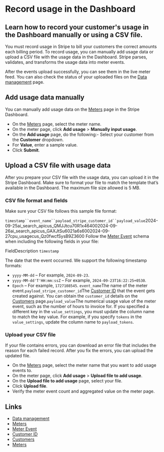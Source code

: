 # Record usage in the Dashboard

## Learn how to record your customer's usage in the Dashboard manually or using a CSV file.

You must record usage in Stripe to bill your customers the correct amounts each
billing period. To record usage, you can manually add usage data or upload a CSV
file with the usage data in the Dashboard. Stripe parses, validates, and
transforms the usage data into meter events.

After the events upload successfully, you can see them in the live meter feed.
You can also check the status of your uploaded files on the [Data
management](https://dashboard.stripe.com/data-management/import-set) page.

## Add usage data manually

You can manually add usage data on the
[Meters](https://dashboard.stripe.com/test/meters) page in the Stripe Dashboard.

- On the [Meters](https://dashboard.stripe.com/test/meters) page, select the
meter name.
- On the meter page, click **Add usage** > **Manually input usage**.
- On the **Add usage** page, do the following:- Select your customer from the
**Customer** dropdown.
- For **Value**, enter a sample value.
- Click **Submit**.

## Upload a CSV file with usage data

After you prepare your CSV file with the usage data, you can upload it in the
Stripe Dashboard. Make sure to format your file to match the template that’s
available in the Dashboard. The maximum file size allowed is 5 MB.

### CSV file format and fields

Make sure your CSV file follows this sample file format:

`timestamp``event_name``payload_stripe_customer_id``payload_value`2024-09-25ai_search_apicus_QMJJtcu70R1x464002024-09-26ai_search_apicus_GAXJtSu6021a6s6002024-09-27cpu_usagecus_Qz0fwcfSysB9Z3600
Follow the [Meter Event](https://docs.stripe.com/api/billing/meter-event/object)
schema when including the following fields in your file:

FieldDescription
`timestamp`

The date that the event occurred. We support the following timestamp formats:

- `yyyy-MM-dd` – For example, `2024-09-23`.
- `yyyy-MM-dd'T'HH:mm:ssZ` – For example, `2024-09-23T16:22:25+0530`.
- `Epoch` – For example, `1727108545`.
`event_name`The name of the meter event.`payload_stripe_customer_id`The
[Customer ID](https://docs.stripe.com/api/customers/object#customer_object-id)
that the event gets created against. You can obtain the `customer_id` details on
the [Customers](https://dashboard.stripe.com/customers) page.`payload_value`The
numerical usage value of the meter event, such as the number of hours to invoice
for. If you specified a different key in the `value_settings`, you must update
the column name to match the key value. For example, if you specify `tokens` in
the `value_settings`, update the column name to `payload_tokens`.
### Upload your CSV file

If your file contains errors, you can download an error file that includes the
reason for each failed record. After you fix the errors, you can upload the
updated file.

- On the [Meters](https://dashboard.stripe.com/meters) page, select the meter
name that you want to add usage events to.
- On the meter page, click **Add usage** > **Upload file to add usage**.
- On the **Upload file to add usage** page, select your file.
- Click **Upload file**.
- Verify the meter event count and aggregated value on the meter page.

## Links

- [Data management](https://dashboard.stripe.com/data-management/import-set)
- [Meters](https://dashboard.stripe.com/test/meters)
- [Meter Event](https://docs.stripe.com/api/billing/meter-event/object)
- [Customer ID](https://docs.stripe.com/api/customers/object#customer_object-id)
- [Customers](https://dashboard.stripe.com/customers)
- [Meters](https://dashboard.stripe.com/meters)